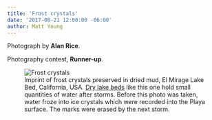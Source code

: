```yaml
---
title: 'Frost crystals'
date: '2017-08-21 12:00:00 -06:00'
author: Matt Young
---
```

Photograph by **Alan Rice**.

Photography contest, **Runner-up**.
<figure>
<img src="/PT/uploads/2017/RiceA.Frost_Print.jpg" alt="Frost crystals"/>
<figcaption>
Imprint of frost crystals preserved in dried mud, El Mirage Lake Bed, California, USA. <a href="https://en.wikipedia.org/wiki/Dry_lake">Dry lake beds</a> like this one hold small quantities of water after storms. Before this photo was taken, water froze into ice crystals which were recorded into the Playa surface. The marks were erased by the next storm.
</figcaption>
</figure>
